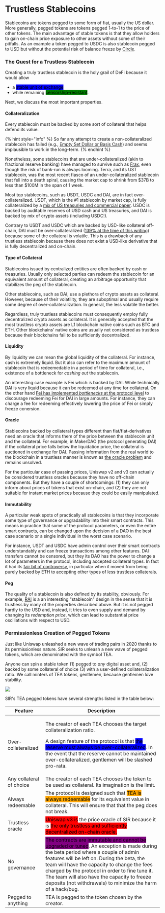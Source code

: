 # Trustless Stablecoins

Stablecoins are tokens pegged to some form of fiat, usually the US dollar. More generally, pegged tokens are tokens pegged 1-to-1 to the price of other tokens. The main advantage of stable tokens is that they allow holders to gain on-chain price exposure to other assets without some of their pitfalls. As an example a token pegged to USDC is also stablecoin pegged to USD but without the potential risk of balance freeze by [Circle](https://www.circle.com/en/usdc).

### The Quest for a Trustless Stablecoin

Creating a truly trustless stablecoin is the holy grail of DeFi because it would allow

* a <mark style="background-color:blue;">stable unit of exchange</mark>&#x20;
* while remaining <mark style="background-color:green;">censorship-resistant</mark>.

Next, we discuss the most important properties.

#### Collateralization

Every stablecoin must be backed by some sort of collateral that helps defend its value.&#x20;

{% hint style="info" %}
So far any attempt to create a non-collateralized stablecoin has failed (e.g., [Empty Set Dollar or Basis Cash](https://blog.hubbleprotocol.io/stablecoin-cemetery/)) and seems implausible to work in the long-term.
{% endhint %}

Nonetheless, some stablecoins that are under-collateralized (akin to fractional reserve banking) have managed to survive such as [Frax](https://frax.finance/), even though the risk of bank-run is always looming. Terra, and its UST stablecoin, was the most recent fiasco of an under-collateralized stablecoin that fell into a death spiral, causing the market cap to shrink from $37B to less than $100M in the span of 1 week.

Most top stablecoins, such as USDT, USDC and DAI, are in fact over-collateralized. USDT, which is the #1 stablecoin by market cap, is fully collateralized by a [mix of US treasuries and commercial paper](https://tether.to/en/understanding-tethers-peg-and-reserves/). USDC is backed by auditable reserves of USD cash and US treasuries, and DAI is backed by mix of crypto assets (including USDC!).&#x20;

Contrary to USDT and USDC which are backed by USD-like collateral off-chain, DAI must be over-collateralized ([139% at the time of this writing](https://daistats.com/)) because some of the collateral is volatile. This is a drawback of any trustless stablecoin because there does not exist a USD-like derivative that is fully decentralized and on-chain.&#x20;

#### Type of Collateral

Stablecoins issued by centralized entities are often backed by cash or treasuries. Usually only selected parties can redeem the stablecoin for an equivalent amount of collateral, creating an arbitrage opportunity that stabilizes the peg of the stablecoin.

Other stablecoins, such as DAI, use a plethora of crypto assets as collateral. However, because of their volatility, they are suboptimal and usually require some degree of over-collateralization. In general, the less volatile the better.

Regardless, truly trustless stablecoins must consequently employ fully decentralized crypto assets as collateral. It is generally accepted that the most trustless crypto assets are L1 blockchain native coins such as BTC and ETH. Other blockchains' native coins are usually not considered as trustless because their blockchains fail to be sufficiently decentralized.&#x20;

#### Liquidity

By liquidity we can mean the global liquidity of the collateral. For instance, cash is extremely liquid. But it also can refer to the maximum amount of stablecoin that is redeemedable in a period of time for collateral, i.e., existence of a bottleneck for _cashing out_ the stablecoin.

An interesting case example is Fei which is backed by DAI. While technically DAI is very liquid because it can be redeemed at any time for collateral. On the other hand [Fei has implemented _bottlenecks_ at the protocol level](https://docs.tribedao.xyz/docs/protocol/Mechanism/PegStabilityModule) to discourage redeeming Fei for DAI in large amounts. For instance, they can charge a fee for redeeming effectively lowering the price of Fei or simply freeze conersion.

#### Oracle

Stablecoins backed by collateral types different than fiat/fiat-derivatives need an oracle that informs them of the price between the stablecoin unit and the collateral. For example, in MakerDAO  (the protocol generating DAI) if the collateral price falls below the liquidation price, the collateral is auctioned in exchange for DAI. Passing information from the real world to the blockchain in a trustless manner is known as [the oracle problem](https://cointelegraph.com/magazine/2021/12/30/can-blockchain-solve-its-oracle-problem) and remains unsolved.

For the particular case of passing prices, Uniswap v2 and v3 can actually be considered trustless oracles because they have no off-chain components. But they have a couple of shortcomings: (1) they can only inform about prices of tokens that exist on-chain, and (2) they are not suitable for instant market prices because they could be easily manipulated.

#### Immutability

A particular weak spots of practically all stablecoins is that they incorporate some type of governance or upgradability into their smart contracts. This means in practice that some of the protocol parameters, or even the entire smart contracts, can be changed upon the decision of a DAO in the best case scenario or a single individual in the worst case scenario.

For instance, USDT and USDC have admin control over their smart contracts understandably and can freeze transactions among other features. DAI transfers cannot be censored, but they its DAO has the power to change a lot of parameters in the protocol, including accepted collateral types. In fact it had its [fair bit of controversy](https://cointelegraph.com/news/as-the-old-dai-shuts-down-maker-must-deal-with-centralized-collateral-risk), in particular when it moved from being purely backed by ETH to accepting other types of less trustless collaterals.

#### Peg

The quality of a stablecoin is also defined by its stability, obviously. For example, [RAI](https://reflexer.finance/) is a an interesting "stablecoin" design in the sense that it is trustless by many of the properties described above. But it is not pegged hardly to the USD and, instead, it tries to even supply and demand by changing its _redemption price_, which can lead to substantial price oscillations with respect to USD.

### Permissionless Creation of Pegged Tokens

Just like Uniswap unleashed a new wave of trading pairs in 2020 thanks to its permissionless nature. SIR seeks to unleash a new wave of pegged tokens, which are denominated with the symbol TEA.&#x20;

Anyone can spin a stable token (1) pegged to _any_ digital asset and, (2) backed by some collateral of choice (3) with a user-defined collateralization ratio. We call minters of TEA tokens, gentlemen, because gentlemen love stability.

![](../../.gitbook/assets/oprah\_meme.jpg)

SIR's TEA pegged tokens have several strengths listed in the table below:

| Feature                  | Description                                                                                                                                                                                                                                                                                                                                                                                                                                  |
| ------------------------ | -------------------------------------------------------------------------------------------------------------------------------------------------------------------------------------------------------------------------------------------------------------------------------------------------------------------------------------------------------------------------------------------------------------------------------------------- |
| Over-collateralized      | <p>The creator of each TEA chooses the target collateralization ratio.</p><p></p><p>A design feature of the protocol is that <mark style="background-color:blue;">the reserve must always be over-collateralized</mark>. In the event that the reserve cannot be maintained over-collateralized, gentlemen will be slashed pro-rata.</p>                                                                                                     |
| Any collateral of choice | The creator of each TEA chooses the token to be used as collateral. Its imagination is the limit.                                                                                                                                                                                                                                                                                                                                            |
| Always redeemable        | The protocol is designed such that <mark style="background-color:orange;">TEA is always redeemable</mark> for its equivalent value in collateral. This will ensure that that the peg does not break.                                                                                                                                                                                                                                         |
| Trustless oracle         | <mark style="background-color:red;">Uniswap v3 is</mark> the price oracle of SIR because it is <mark style="background-color:red;">the only trustless and sufficiently decentralized on-chain oracle.</mark>                                                                                                                                                                                                                                 |
| No governance            | <mark style="background-color:purple;">The contracts are immutable and cannot be upgraded or tuned</mark>. An exception is made during the beta period where a couple of admin features will be left on. During the beta, the team will have the capacity to change the fees charged by the protocol in order to fine tune it. The team will also have the capacity to freeze deposits (not withdrawals) to minimize the harm of a hack/bug. |
| Pegged to anything       | TEA is pegged to the token chosen by the creator.                                                                                                                                                                                                                                                                                                                                                                                            |
